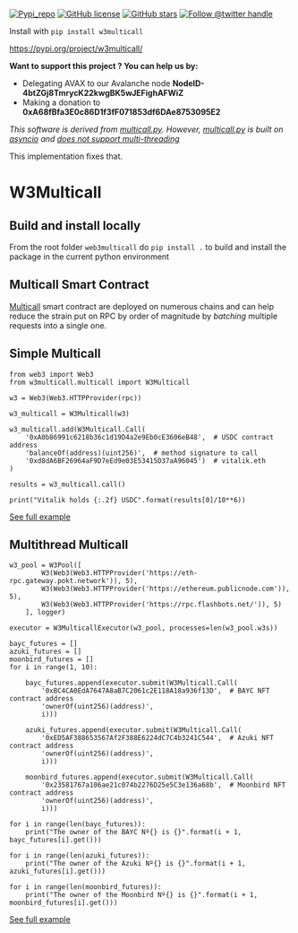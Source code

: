 
[![Pypi_repo](https://img.shields.io/pypi/v/w3multicall?style=flat-square)](https://pypi.org/project/w3multicall/)
[![GitHub license](https://img.shields.io/github/license/0rtis/w3multicall.svg?style=flat-square)](https://github.com/0rtis/w3multicall/blob/master/LICENSE)
[![GitHub stars](https://img.shields.io/github/stars/0rtis?style=flat-square)](https://github.com/0rtis)
[![Follow @twitter handle](https://img.shields.io/twitter/follow/Knockturn_io.svg?style=flat-square)](https://twitter.com/intent/follow?screen_name=Knockturn_io)


Install with `pip install w3multicall`

https://pypi.org/project/w3multicall/


**Want to support this project ? You can help us by:**
- Delegating AVAX to our Avalanche node **NodeID-4btZGj8TmrycK22kwgBK5wJEFighAFWiZ**
- Making a donation to **0xA68fBfa3E0c86D1f3fF071853df6DAe8753095E2**


*This software is derived from [multicall.py](https://github.com/banteg/multicall.py).
However, [multicall.py](https://github.com/banteg/multicall.py) is built on [asyncio](https://docs.python.org/3/library/asyncio.html) and
[does not support multi-threading](https://github.com/banteg/multicall.py/issues/77)*

This implementation fixes that.

# W3Multicall

## Build and install locally
From the root folder `web3multicall` do `pip install .` to build and install the package in the current python environment 

## Multicall Smart Contract
[Multicall](https://github.com/mds1/multicall) smart contract are deployed on numerous chains and can help reduce the strain
put on RPC by order of magnitude by *batching* multiple requests into a single one.

## Simple Multicall

```
from web3 import Web3
from w3multicall.multicall import W3Multicall

w3 = Web3(Web3.HTTPProvider(rpc))

w3_multicall = W3Multicall(w3)

w3_multicall.add(W3Multicall.Call(
    '0xA0b86991c6218b36c1d19D4a2e9Eb0cE3606eB48',  # USDC contract address
    'balanceOf(address)(uint256)',  # method signature to call
    '0xd8dA6BF26964aF9D7eEd9e03E53415D37aA96045')  # vitalik.eth
)

results = w3_multicall.call()

print("Vitalik holds {:.2f} USDC".format(results[0]/10**6))

```

[See full example](/examples/simple_multicall.py)

## Multithread Multicall

```
w3_pool = W3Pool([
        W3(Web3(Web3.HTTPProvider('https://eth-rpc.gateway.pokt.network')), 5),
        W3(Web3(Web3.HTTPProvider('https://ethereum.publicnode.com')), 5),
        W3(Web3(Web3.HTTPProvider('https://rpc.flashbots.net/')), 5)
    ], logger)

executor = W3MulticallExecutor(w3_pool, processes=len(w3_pool.w3s))

bayc_futures = []
azuki_futures = []
moonbird_futures = []
for i in range(1, 10):

    bayc_futures.append(executor.submit(W3Multicall.Call(
        '0xBC4CA0EdA7647A8aB7C2061c2E118A18a936f13D',  # BAYC NFT contract address
        'ownerOf(uint256)(address)',
        i)))

    azuki_futures.append(executor.submit(W3Multicall.Call(
        '0xED5AF388653567Af2F388E6224dC7C4b3241C544',  # Azuki NFT contract address
        'ownerOf(uint256)(address)',
        i)))

    moonbird_futures.append(executor.submit(W3Multicall.Call(
        '0x23581767a106ae21c074b2276D25e5C3e136a68b',  # Moonbird NFT contract address
        'ownerOf(uint256)(address)',
        i)))        
    
for i in range(len(bayc_futures)):
    print("The owner of the BAYC Nº{} is {}".format(i + 1, bayc_futures[i].get()))

for i in range(len(azuki_futures)):
    print("The owner of the Azuki Nº{} is {}".format(i + 1, azuki_futures[i].get()))

for i in range(len(moonbird_futures)):
    print("The owner of the Moonbird Nº{} is {}".format(i + 1, moonbird_futures[i].get()))
```

[See full example](/examples/mutithread_multicall.py)